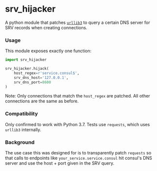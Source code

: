 # srv_hijacker

A python module that patches [`urllib3`](https://urllib3.readthedocs.io/en/latest/)
to query a certain DNS server for SRV records when creating connections.

### Usage

This module exposes exactly one function:

```python
import srv_hijacker

srv_hijacker.hijack(
    host_regex=r'service.consul$',
    srv_dns_host='127.0.0.1',
    srv_dns_port=8600
)
```

Note: Only connections that match the `host_regex` are patched. All other
connections are the same as before.

### Compatibility

Only confirmed to work with Python 3.7. Tests use `requests`, which uses
`urllib3` internally.

### Background

The use case this was designed for is to transparently patch `requests` so that
calls to endpoints like `your_service.service.consul` hit consul's DNS server
and use the host + port given in the SRV query.

